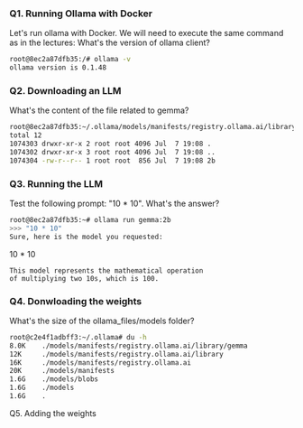 

### Q1. Running Ollama with Docker
Let's run ollama with Docker. We will need to execute the same command as in the lectures:
What's the version of ollama client?

```bash
root@8ec2a87dfb35:/# ollama -v
ollama version is 0.1.48
```

### Q2. Downloading an LLM
What's the content of the file related to gemma?
```bash
root@8ec2a87dfb35:~/.ollama/models/manifests/registry.ollama.ai/library/gemma# ls -ali
total 12
1074303 drwxr-xr-x 2 root root 4096 Jul  7 19:08 .
1074302 drwxr-xr-x 3 root root 4096 Jul  7 19:08 ..
1074304 -rw-r--r-- 1 root root  856 Jul  7 19:08 2b
```

### Q3. Running the LLM
Test the following prompt: "10 * 10". What's the answer?
```bash
root@8ec2a87dfb35:~# ollama run gemma:2b
>>> "10 * 10"
Sure, here is the model you requested:
```
10 * 10
```
This model represents the mathematical operation 
of multiplying two 10s, which is 100.
```

### Q4. Donwloading the weights
What's the size of the ollama_files/models folder?
```bash
root@c2e4f1adbff3:~/.ollama# du -h 
8.0K    ./models/manifests/registry.ollama.ai/library/gemma
12K     ./models/manifests/registry.ollama.ai/library
16K     ./models/manifests/registry.ollama.ai
20K     ./models/manifests
1.6G    ./models/blobs
1.6G    ./models
1.6G    .
```

Q5. Adding the weights
